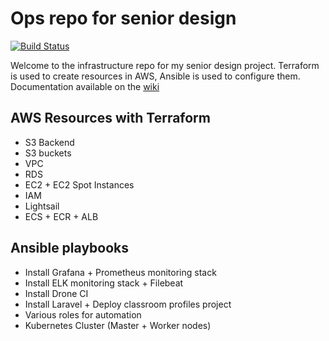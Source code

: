 # Ops repo for senior design
[![Build Status](https://cloud.drone.io/api/badges/digitalsoba/classroom-profiles-ops/status.svg)](https://cloud.drone.io/digitalsoba/classroom-profiles-ops)

Welcome to the infrastructure repo for my senior design project. Terraform is used to create resources in AWS, Ansible is used to configure them. Documentation available on the [wiki](https://github.com/digitalsoba/classroom-profiles-ops/wiki)

## AWS Resources with Terraform
- S3 Backend
- S3 buckets
- VPC
- RDS
- EC2 + EC2 Spot Instances
- IAM
- Lightsail
- ECS + ECR + ALB

## Ansible playbooks
- Install Grafana + Prometheus monitoring stack
- Install ELK monitoring stack + Filebeat
- Install Drone CI
- Install Laravel + Deploy classroom profiles project
- Various roles for automation
- Kubernetes Cluster (Master + Worker nodes)